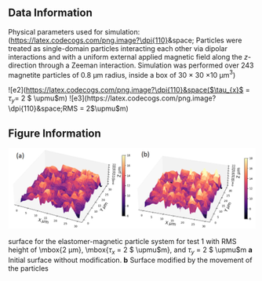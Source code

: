 ## Data Information

Physical parameters used for simulation:
(https://latex.codecogs.com/png.image?\dpi{110}&space; Particles were treated as single-domain particles interacting each other via dipolar interactions and with a uniform external applied magnetic field along the $z$-direction through a Zeeman interaction. Simulation was performed over 243 magnetite particles of 0.8 $\upmu$m radius, inside a box of 30 $\times$ 30 $\times$10 $\upmu$m$^3$)
  
![e2](https://latex.codecogs.com/png.image?\dpi{110}&space($\tau_{x}$ = $\tau_{y}$=  2 $ \upmu$m)   
![e3](https://latex.codecogs.com/png.image?\dpi{110}&space;RMS = 2$\upmu$m)   
    

## Figure Information

<img src="./Figure_5.png"/>

surface for the elastomer-magnetic particle system for test 1  with RMS height of \mbox{2 $\upmu$m}, \mbox{$\tau_{x}$ = 2 $ \upmu$m}, and $\tau_{y}$ = 2 $ \upmu$m  **a** Initial surface
without modification. **b** Surface modified by the movement of the particles